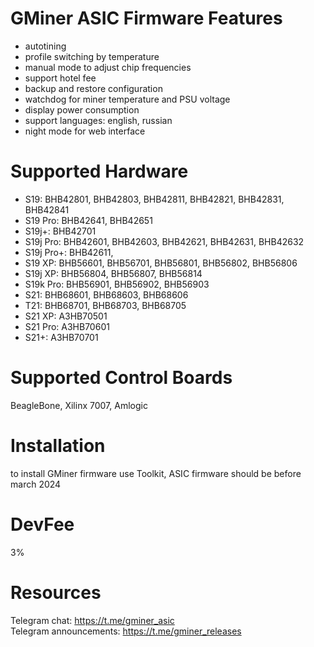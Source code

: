 # GMiner ASIC Firmware Features
+ autotining
+ profile switching by temperature
+ manual mode to adjust chip frequencies
+ support hotel fee
+ backup and restore configuration
+ watchdog for miner temperature and PSU voltage
+ display power consumption
+ support languages: english, russian
+ night mode for web interface

# Supported Hardware
+ S19: BHB42801, BHB42803, BHB42811, BHB42821, BHB42831, BHB42841
+ S19 Pro: BHB42641, BHB42651
+ S19j+: BHB42701
+ S19j Pro: BHB42601, BHB42603, BHB42621, BHB42631, BHB42632
+ S19j Pro+: BHB42611, 
+ S19 XP: BHB56601, BHB56701, BHB56801, BHB56802, BHB56806
+ S19j XP: BHB56804, BHB56807, BHB56814
+ S19k Pro: BHB56901, BHB56902, BHB56903
+ S21: BHB68601, BHB68603, BHB68606
+ T21: BHB68701, BHB68703, BHB68705
+ S21 XP: A3HB70501
+ S21 Pro: A3HB70601
+ S21+: A3HB70701

# Supported Control Boards
BeagleBone, Xilinx 7007, Amlogic

# Installation
to install GMiner firmware use Toolkit, ASIC firmware should be before march 2024

# DevFee
3%

# Resources
Telegram chat: https://t.me/gminer_asic <br/>
Telegram announcements: https://t.me/gminer_releases <br/>
